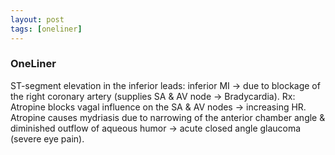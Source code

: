 ```yaml
---
layout: post
tags: [oneliner]
---
```



### OneLiner

ST-segment elevation in the inferior leads: inferior MI -> due to blockage of the right coronary artery (supplies SA & AV node -> Bradycardia). Rx: Atropine blocks vagal influence on the SA & AV nodes -> increasing HR. Atropine causes mydriasis due to narrowing of the anterior chamber angle & diminished outflow of aqueous humor -> acute closed angle glaucoma (severe eye pain).
